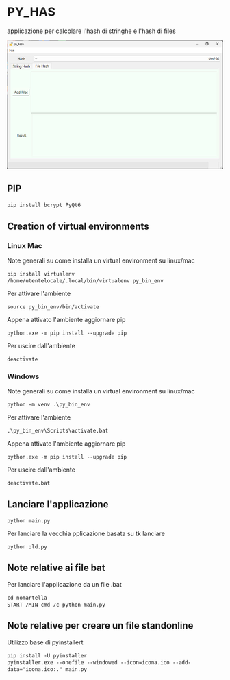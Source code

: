 # PY_HAS
applicazione per calcolare l'hash di stringhe e l'hash di files

![Screen1](img_screen/screen1.jpg)

## PIP
```
pip install bcrypt PyQt6
```

## Creation of virtual environments
### Linux Mac
Note generali su come installa un virtual environment su linux/mac
```
pip install virtualenv
/home/utentelocale/.local/bin/virtualenv py_bin_env
```
Per attivare l'ambiente
```
source py_bin_env/bin/activate
```
Appena attivato l'ambiente aggiornare pip
```
python.exe -m pip install --upgrade pip
```
Per uscire dall'ambiente
```
deactivate
```
### Windows
Note generali su come installa un virtual environment su linux/mac
```
python -m venv .\py_bin_env
```
Per attivare l'ambiente
```
.\py_bin_env\Scripts\activate.bat
```
Appena attivato l'ambiente aggiornare pip
```
python.exe -m pip install --upgrade pip
```
Per uscire dall'ambiente
```
deactivate.bat
```

## Lanciare l'applicazione
```
python main.py
```
Per lanciare la vecchia pplicazione basata su tk lanciare
```
python old.py
```

## Note relative ai file bat
Per lanciare l'applicazione da un file .bat
```
cd nomartella
START /MIN cmd /c python main.py
```

## Note relative per creare un file standonline
Utilizzo base di pyinstallert
```
pip install -U pyinstaller
pyinstaller.exe --onefile --windowed --icon=icona.ico --add-data="icona.ico:." main.py
```
